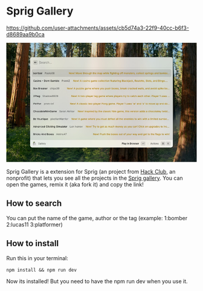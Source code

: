 # Sprig Gallery

https://github.com/user-attachments/assets/cb5d74a3-22f9-40cc-b6f3-d8689aa9b0ca

![](./assets/thumbail.jpg)

Sprig Gallery is a extension for Sprig (an project from [Hack Club](https://hackclub.com/), an nonprofit) that lets you see all the projects in the [Sprig gallery](https://sprig.hackclub.com/gallery).
You can open the games, remix it (aka fork it) and copy the link!

## How to search
You can put the name of the game, author or the tag (example: 1:bomber 2:lucas11 3:platformer)

## How to install
Run this in your terminal:
```
npm install && npm run dev
```
Now its installed! But you need to have the npm run dev when you use it.
